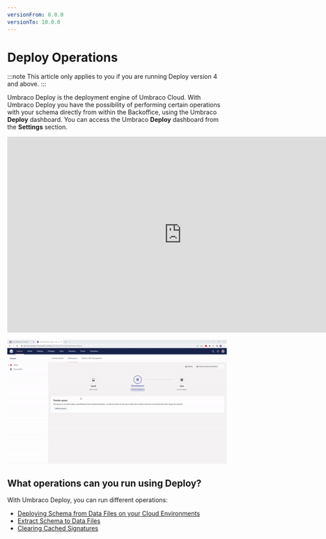 ```yaml
---
versionFrom: 8.0.0
versionTo: 10.0.0
---
```


# Deploy Operations

:::note
This article only applies to you if you are running Deploy version 4 and above.
:::

Umbraco Deploy is the deployment engine of Umbraco Cloud. With Umbraco Deploy you have the possibility of performing certain operations with your schema directly from within the Backoffice, using the Umbraco **Deploy** dashboard. You can access the Umbraco **Deploy** dashboard from the **Settings** section.

<iframe width="800" height="450" title="Umbraco Deploy - Management dashboard" src="https://www.youtube.com/embed/l5qdTsIddKM?rel=0" frameborder="0" allow="autoplay; encrypted-media" allowfullscreen></iframe>

![Locating the deploy dashboard](images/locate-deploy-dashboard-v10.gif)

## What operations can you run using Deploy?

With Umbraco Deploy, you can run different operations:

* [Deploying Schema from Data Files on your Cloud Environments](Deploy-schema)
* [Extract Schema to Data Files](Extract-schema-to-data-files)
* [Clearing Cached Signatures](Clearing-cached-signatures)
